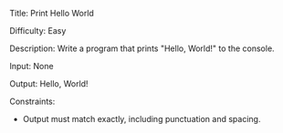 Title: 
Print Hello World

Difficulty: 
Easy

Description: 
Write a program that prints "Hello, World!" to the console.

Input: 
None

Output: 
Hello, World!

Constraints:
- Output must match exactly, including punctuation and spacing.
